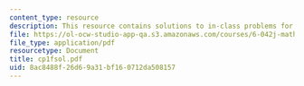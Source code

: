 ```yaml
---
content_type: resource
description: This resource contains solutions to in-class problems for week 1, friday.
file: https://ol-ocw-studio-app-qa.s3.amazonaws.com/courses/6-042j-mathematics-for-computer-science-fall-2005/8ac8488f26d69a31bf160712da508157_cp1fsol.pdf
file_type: application/pdf
resourcetype: Document
title: cp1fsol.pdf
uid: 8ac8488f-26d6-9a31-bf16-0712da508157
---
```

